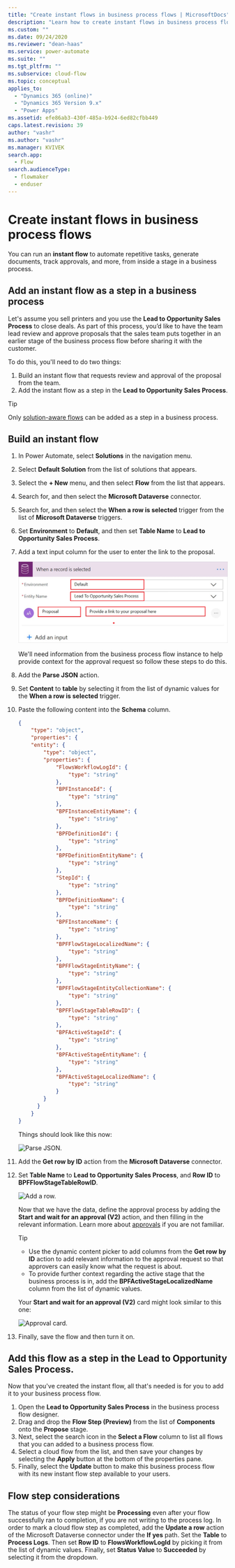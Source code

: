 ```yaml
---
title: "Create instant flows in business process flows | MicrosoftDocs"
description: "Learn how to create instant flows in business process flows"
ms.custom: ""
ms.date: 09/24/2020
ms.reviewer: "dean-haas"
ms.service: power-automate
ms.suite: ""
ms.tgt_pltfrm: ""
ms.subservice: cloud-flow
ms.topic: conceptual
applies_to: 
  - "Dynamics 365 (online)"
  - "Dynamics 365 Version 9.x"
  - "Power Apps"
ms.assetid: efe86ab3-430f-485a-b924-6ed82cfbb449
caps.latest.revision: 39
author: "vashr"
ms.author: "vashr"
ms.manager: KVIVEK
search.app: 
  - Flow
search.audienceType: 
  - flowmaker
  - enduser
---
```


# Create instant flows in business process flows

You can run an **instant flow** to automate repetitive tasks, generate documents, track approvals, and more, from inside a stage in a business process.

## Add an instant flow as a step in a business process

Let's assume you sell printers and you use the **Lead to Opportunity Sales Process** to close deals. As part of this process, you’d like to have the team lead review and approve proposals that the sales team puts together in an earlier stage of the business process flow before sharing it with the customer.

To do this, you'll need to do two things:
1. Build an instant flow that requests review and approval of the proposal from the team.
1. Add the instant flow as a step in the **Lead to Opportunity Sales Process**.

> [!TIP]
> Only [solution-aware flows](/flow/overview-solution-flows) can be added as a step in a business process. 

## Build an instant flow

1. In Power Automate, select **Solutions** in the navigation menu.
1. Select **Default Solution** from the list of solutions that appears. 
1. Select the **+ New** menu, and then select **Flow** from the list that appears.
1. Search for, and then select the **Microsoft Dataverse** connector.
1. Search for, and then select the **When a row is selected** trigger from the list of **Microsoft Dataverse** triggers.
1. Set **Environment** to **Default**, and then set **Table Name** to **Lead to Opportunity Sales Process**.
1. Add a text input column for the user to enter the link to the proposal.

   ![Instant flow trigger.](media/instant-flow-trigger.png "Instant flow trigger")

   We'll need information from the business process flow instance to help provide context for the approval request so follow these steps to do this.

1. Add the **Parse JSON** action. 
1. Set **Content** to **table** by selecting it from the list of dynamic values for the **When a row is selected** trigger.
1. Paste the following content into the **Schema** column.

    ```json
    {
        "type": "object",
        "properties": {
        "entity": {
            "type": "object",
            "properties": {
                "FlowsWorkflowLogId": {
                    "type": "string"
                },
                "BPFInstanceId": {
                    "type": "string"
                },
                "BPFInstanceEntityName": {
                    "type": "string"
                },
                "BPFDefinitionId": {
                    "type": "string"
                },
                "BPFDefinitionEntityName": {
                    "type": "string"
                },
                "StepId": {
                    "type": "string"
                },
                "BPFDefinitionName": {
                    "type": "string"
                },
                "BPFInstanceName": {
                    "type": "string"
                },
                "BPFFlowStageLocalizedName": {
                    "type": "string"
                },
                "BPFFlowStageEntityName": {
                    "type": "string"
                },
                "BPFFlowStageEntityCollectionName": {
                    "type": "string"
                },
                "BPFFlowStageTableRowID": {
                    "type": "string"
                },
                "BPFActiveStageId": {
                    "type": "string"
                },
                "BPFActiveStageEntityName": {
                    "type": "string"
                },
                "BPFActiveStageLocalizedName": {
                    "type": "string"
                }
            }
          }
        }
   }
   ```

   Things should look like this now:

   ![Parse JSON.](media/instant-flow-json-date.png "Parse JSON")

  1. Add the **Get row by ID** action from the **Microsoft Dataverse** connector.
  1. Set **Table Name** to **Lead to Opportunity Sales Process**, and **Row ID** to **BPFFlowStageTableRowID**.

     ![Add a row.](media/instant-flow-add-record.png)

     Now that we have the data, define the approval process by adding the **Start and wait for an approval (V2)** action, and then filling in the relevant information. Learn more about [approvals]( sequential-modern-approvals.md) if you are not familiar.

     > [!TIP]
     > - Use the dynamic content picker to add columns from the **Get row by ID** action to add relevant information to the approval request so that approvers can easily know what the request is about. 
     > - To provide further context regarding the active stage that the business process is in, add the **BPFActiveStageLocalizedName** column from the list of dynamic values.

     Your **Start and wait for an approval (V2)** card might look similar to this one:

      ![Approval card.](media/instant-flow-add-approval-action.png)

1. Finally, save the flow and then turn it on.

## Add this flow as a step in the Lead to Opportunity Sales Process.

Now that you've created the instant flow, all that's needed is for you to add it to your business process flow. 

1. Open the **Lead to Opportunity Sales Process** in the business process flow designer. 
1. Drag and drop the **Flow Step (Preview)** from the list of **Components** onto the **Propose** stage.
1. Next, select the search icon in the **Select a Flow** column to list all flows that you can added to a business process flow.
1. Select a cloud flow from the list, and then save your changes by selecting the **Apply** button at the bottom of the properties pane.
1. Finally, select the **Update** button to make this business process flow with its new instant flow step available to your users.

## Flow step considerations
The status of your flow step might be **Processing** even after your flow successfully ran to completion, if you are not writing to the process log. In order to mark a cloud flow step as completed, add the **Update a row** action of the Microsoft Dataverse connector under the **If yes** path. Set the **Table** to **Process Logs**. Then set **Row ID** to **FlowsWorkflowLogId** by picking it from the list of dynamic values. Finally, set **Status Value** to **Succeeded** by selecting it from the dropdown.

